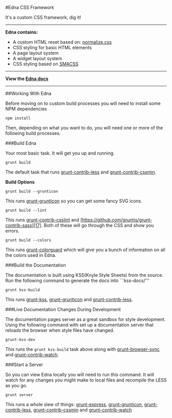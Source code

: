 #Edna CSS Framework

It's a custom CSS framework, dig it!

---

**Edna contains:**

 - A custom HTML reset based on:  [normalize.css][2]
 - CSS styling for basic HTML elements
 - A page layout system
 - A widget layout system
 - CSS styling based on [SMACSS][3]

---

**View the [Edna docs][1]**

---

##Working With Edna

Before moving on to custom build processes you will need to install some NPM dependencies

```
npm install
```

Then, depending on what you want to do, you will need one or more of the following build processes.

###Build Edna

Your most basic task. It will get you up and running.

```
grunt build
```
The default task that runs [grunt-contrib-less][5] and [grunt-contrib-cssmin][15].

**Build Options**

```
grunt build --grunticon
```
This runs [grunt-grunticon][4] so you can get some fancy SVG icons.

```
grunt build --lint
```
This runs [grunt-contrib-csslint][16] and [https://github.com/gruntjs/grunt-contrib-sass][17]. Both of these will go through the CSS and show you errors.

```
grunt build --colors
```
This runs [grunt-colorguard][6] which will give you a bunch of information on all the colors used in Edna.

###Build the Documentation

The documentation is built using KSS(Knyle Style Sheets) from the source. Run the following command to generate the docs into ```kss-docs/'''

```
grunt kss-build
```
This runs [grunt-kss][13], [grunt-grunticon][4] and [grunt-contrib-less][5].

###Live Documentation Changes During Development

The documentation pages server as a great sandbox for style development. Using the following command with set up a documentation server that reloads the browser when style files have changed.

```
grunt-kss-dev
```

This runs the `grunt kss-build` task above along with [grunt-browser-sync][14] and [grunt-contrib-watch][8].

###Start a Server

So you can view Edna locally you will need to run this command. It will watch for any changes you might make to local files and recompile the LESS as you go.

```
grunt server
```

This runs a whole slew of things: [grunt-express][9], [grunt-grunticon][4], [grunt-contrib-less][5], [grunt-contrib-cssmin][15] and [grunt-contrib-watch][8]


  [1]: docs/docs.md
  [2]: http://necolas.github.io/normalize.css/
  [3]: http://smacss.com/
  [4]: https://github.com/filamentgroup/grunticon
  [5]: https://github.com/gruntjs/grunt-contrib-less
  [6]: https://www.npmjs.org/package/grunt-colorguard
  [7]: https://github.com/phamann/grunt-css-metrics
  [8]: https://github.com/gruntjs/grunt-contrib-watch
  [9]: https://github.com/blai/grunt-express
  [10]: https://github.com/phamann/grunt-css-metrics
  [11]: https://github.com/DeuxHuitHuit/grunt-contrib-analyze-css
  [12]: docs/docs.md
  [13]: https://github.com/t32k/grunt-kss
  [14]: https://github.com/shakyShane/grunt-browser-sync
  [15]: https://github.com/gruntjs/grunt-contrib-cssmin
  [16]: https://github.com/gruntjs/grunt-contrib-csslint
  [17]: https://github.com/gruntjs/grunt-contrib-sass

